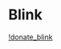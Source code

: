 # Blink

[!donate_blink](https://dial.to/?action=solana-action:https://my-blink-donate-action-ashy.vercel.app/api/actions/donate)
